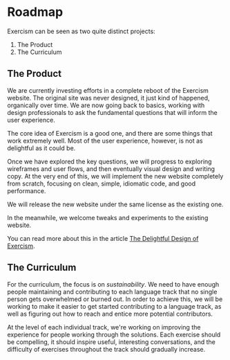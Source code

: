 # Roadmap

[design-of-exercism]: http://tinyletter.com/exercism/letters/the-delightful-design-of-exercism

Exercism can be seen as two quite distinct projects:

1. The Product
2. The Curriculum

## The Product

We are currently investing efforts in a complete reboot of the Exercism website. The original site was never designed, it just kind of happened, organically over time. We are now going back to basics, working with design professionals to ask the fundamental questions that will inform the user experience.

The core idea of Exercism is a good one, and there are some things that work extremely well. Most of the user experience, however, is not as delightful as it could be.

Once we have explored the key questions, we will progress to exploring wireframes and user flows, and then eventually visual design and writing copy. At the very end of this, we will implement the new website completely from scratch, focusing on clean, simple, idiomatic code, and good performance.

We will release the new website under the same license as the existing one.

In the meanwhile, we welcome tweaks and experiments to the existing website.

You can read more about this in the article [The Delightful Design of Exercism][design-of-exercism].

## The Curriculum

For the curriculum, the focus is on _sustainability_. We need to have enough people maintaining and contributing to each language track that no single person gets overwhelmed or burned out. In order to achieve this, we will be working to make it easier to get started contributing to a language track, as well as figuring out how to reach and entice more potential contributors.

At the level of each individual track, we're working on improving the experience for people working through the solutions. Each exercise should be compelling, it should inspire useful, interesting conversations, and the difficulty of exercises throughout the track should gradually increase.
